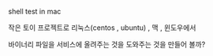 shell test in mac 

작은 토이 프로젝트로 
리눅스(centos , ubuntu) , 맥 , 윈도우에서 

바이너리 파일을 서비스에 올려주는 것을 도와주는 것을 만들어 볼까?